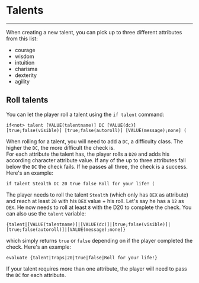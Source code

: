 # Talents
___

When creating a new talent, you can pick up to three different attributes from this list:

 * courage	
 * wisdom	
 * intuition
 * charisma	
 * dexterity
 * agility	

## Roll talents
You can let the player roll a talent using the `if talent` command:  

	if<not> talent [VALUE(talentname)] DC [VALUE(dc)] [true;false(visible)] [true;false(autoroll)] [VALUE(message);none] (

When rolling for a talent, you will need to add a `DC`, a difficulty class. The higher the `DC`, the more difficult the check is.  
For each attribute the talent has, the player rolls a `D20` and adds his according character attribute value. If any of the up to three attributes fall below the `DC` the check fails. If he passes all three, the check is a success.  
Here's an example:  

	if talent Stealth DC 20 true false Roll for your life! (

The player needs to roll the talent `Stealth` (which only has `DEX` as attribute) and reach at least `20` with his `DEX` value + his roll. Let's say he has a `12` as `DEX`. He now needs to roll at least `8` with the D20 to complete the check.
You can also use the `talent` variable:

	{talent|[VALUE(talentname)]|[VALUE(dc)]|[true;false(visible)]|[true;false(autoroll)]|[VALUE(message);none]}

which simply returns `true` or `false` depending on if the player completed the check.  Here's an example:

	evaluate {talent|Traps|20|true|false|Roll for your life!}

If your talent requires more than one attribute, the player will need to pass the `DC` for each attribute.